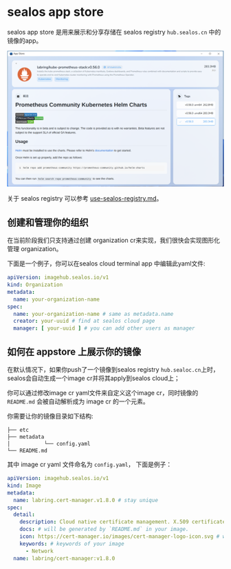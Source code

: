 # sealos app store

sealos app store 是用来展示和分享存储在 sealos registry `hub.sealos.cn` 中的镜像的app。

![img.png](img.png)

关于 sealos registry 可以参考 [use-sealos-registry.md](use-sealos-registry.md)。

## 创建和管理你的组织

在当前阶段我们只支持通过创建 organization cr来实现，我们很快会实现图形化管理 organization。

下面是一个例子，你可以在sealos cloud terminal app 中编辑此yaml文件:

```yaml
apiVersion: imagehub.sealos.io/v1
kind: Organization
metadata:
  name: your-organization-name
spec:
  name: your-organization-name # same as metadata.name
  creator: your-uuid # find at sealos cloud page
  manager: [ your-uuid ] # you can add other users as manager
```

## 如何在 appstore 上展示你的镜像

在默认情况下，如果你push了一个镜像到sealos registry `hub.sealoc.cn`上时， sealos会自动生成一个image cr并将其apply到sealos cloud上；

你可以通过修改image cr yaml文件来自定义这个image cr，同时镜像的 `README.md` 会被自动解析成为 image cr 的一个元素。

你需要让你的镜像目录如下结构:

```text
├── etc
├── metadata
│           └── config.yaml
└── README.md
```

其中 image cr yaml 文件命名为 `config.yaml`， 下面是例子：

```yaml
apiVersion: imagehub.sealos.io/v1
kind: Image
metadata:
  name: labring.cert-manager.v1.8.0 # stay unique
spec:
  detail:
    description: Cloud native certificate management. X.509 certificate management for Kubernetes and OpenShift
    docs: # will be generated by `README.md` in your image. 
    icon: https://cert-manager.io/images/cert-manager-logo-icon.svg # we only support image url at this stage.
    keywords: # keywords of your image
      - Network
  name: labring/cert-manager:v1.8.0
```
